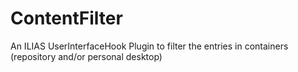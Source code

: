 ContentFilter
=============

An ILIAS UserInterfaceHook Plugin to filter the entries in containers (repository and/or personal desktop)
